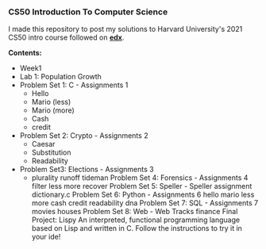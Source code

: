 ### CS50 Introduction To Computer Science

I made this repository to post my solutions to Harvard University's 2021 CS50 intro course followed on [**edx**](https://www.edx.org/course/introduction-computer-science-harvardx-cs50x).

**Contents:**
* Week1
 * Lab 1: Population Growth
 * Problem Set 1: C - Assignments 1
   * Hello
   * Mario (less)
   * Mario (more)
   * Cash
   * credit
 * Problem Set 2: Crypto - Assignments 2
   * Caesar
   * Substitution
   * Readability
 * Problem Set3: Elections - Assignments 3
   * plurality
runoff
tideman
Problem Set 4: Forensics - Assignments 4
filter
less
more
recover
Problem Set 5: Speller - Speller assignment
dictionary.c
Problem Set 6: Python - Assignments 6
hello
mario
less
more
cash
credit
readability
dna
Problem Set 7: SQL - Assignments 7
movies
houses
Problem Set 8: Web - Web Tracks
finance
Final Project: Lispy
An interpreted, functional programming language based on Lisp and written in C.
Follow the instructions to try it in your ide!
